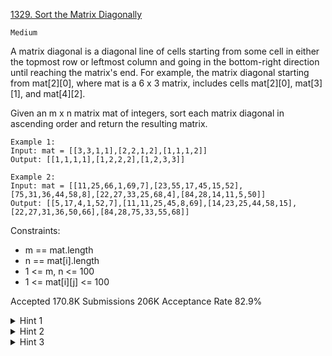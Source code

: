 [1329. Sort the Matrix Diagonally](https://leetcode.com/problems/sort-the-matrix-diagonally/)

`Medium`

A matrix diagonal is a diagonal line of cells starting from some cell in either the topmost row or leftmost column and going in the bottom-right direction until reaching the matrix's end. For example, the matrix diagonal starting from mat[2][0], where mat is a 6 x 3 matrix, includes cells mat[2][0], mat[3][1], and mat[4][2].

Given an m x n matrix mat of integers, sort each matrix diagonal in ascending order and return the resulting matrix.

```
Example 1:
Input: mat = [[3,3,1,1],[2,2,1,2],[1,1,1,2]]
Output: [[1,1,1,1],[1,2,2,2],[1,2,3,3]]

Example 2:
Input: mat = [[11,25,66,1,69,7],[23,55,17,45,15,52],[75,31,36,44,58,8],[22,27,33,25,68,4],[84,28,14,11,5,50]]
Output: [[5,17,4,1,52,7],[11,11,25,45,8,69],[14,23,25,44,58,15],[22,27,31,36,50,66],[84,28,75,33,55,68]]
``` 

Constraints:

- m == mat.length
- n == mat[i].length
- 1 <= m, n <= 100
- 1 <= mat[i][j] <= 100

Accepted
170.8K
Submissions
206K
Acceptance Rate
82.9%

<details>
<summary>Hint 1</summary>

Use a data structure to store all values of each diagonal.

</details>
<details>
<summary>Hint 2</summary>

How to index the data structure with the id of the diagonal?

</details>
<details>
<summary>Hint 3</summary>

All cells in the same diagonal (i,j) have the same difference so we can get the diagonal of a cell using the difference i-j.

</details>